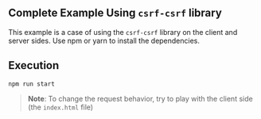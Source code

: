## Complete Example Using `csrf-csrf` library

This example is a case of using the `csrf-csrf` library on the client and server sides. Use npm or yarn to install the dependencies.

## Execution

```
npm run start
```

> **Note**: To change the request behavior, try to play with the client side (the `index.html` file)